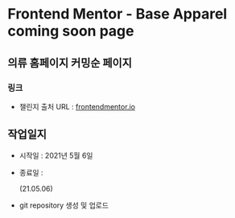 # Frontend Mentor - Base Apparel coming soon page

## 의류 홈페이지 커밍순 페이지

### 링크

- 챌린지 출처 URL : [frontendmentor.io](https://www.frontendmentor.io/challenges/base-apparel-coming-soon-page-5d46b47f8db8a7063f9331a0)

## 작업일지

- 시작일 : 2021년 5월 6일
- 종료일 :

  (21.05.06)

- git repository 생성 및 업로드
